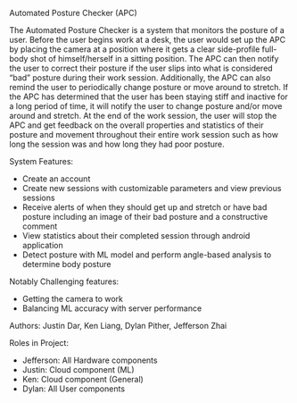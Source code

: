 Automated Posture Checker (APC)

The Automated Posture Checker is a system that monitors the posture of a user. Before the user begins work at a desk, the user would set up the APC by placing the camera at a position where it gets a clear side-profile full-body shot of himself/herself in a sitting position. The APC can then notify the user to correct their posture if the user slips into what is considered “bad” posture during their work session. Additionally, the APC can also remind the user to periodically change posture or move around to stretch. If the APC has determined that the user has been staying stiff and inactive for a long period of time, it will notify the user to change posture and/or move around and stretch. At the end of the work session, the user will stop the APC and get feedback on the overall properties and statistics of their posture and movement throughout their entire work session such as how long the session was and how long they had poor posture.

System Features:
- Create an account
- Create new sessions with customizable parameters and view previous sessions
- Receive alerts of when they should get up and stretch or have bad posture including an image of their bad posture and a constructive comment
- View statistics about their completed session through android application
- Detect posture with ML model and perform angle-based analysis to determine body posture

Notably Challenging features:
- Getting the camera to work
- Balancing ML accuracy with server performance

Authors: Justin Dar, Ken Liang, Dylan Pither, Jefferson Zhai

Roles in Project:
- Jefferson: All Hardware components
- Justin: Cloud component (ML)
- Ken: Cloud component (General)
- Dylan: All User components

